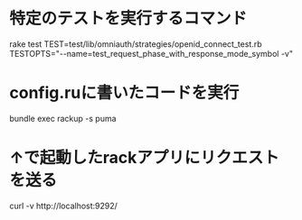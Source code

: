 # 特定のテストを実行するコマンド
rake test TEST=test/lib/omniauth/strategies/openid_connect_test.rb TESTOPTS="--name=test_request_phase_with_response_mode_symbol -v"

# config.ruに書いたコードを実行
bundle exec rackup -s puma

# ↑で起動したrackアプリにリクエストを送る
curl -v http://localhost:9292/

